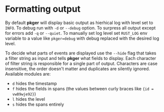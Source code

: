 # Formatting output

By default **pkger** will display basic output as hierhical log with level set to `INFO`. To debug run with `-d` or
`--debug` option. To surpress all output except for errors add `-q` or `--quiet`. To manually set log level set
`RUST_LOG` env variable to a value like `pkger=debug` with debug replaced with the desired log level.

To decide what parts of events are displayed use the `--hide` flag that takes a filter string as input and tells
**pkger** what fields to display. Each character of filter string is responsible for a single part of output.
Characters are case insensitive, the order doesn't matter and duplicates are silently ignored. Available modules are:
 - `d` hides the timestamp
 - `f` hides the fields in spans (the values between curly braces like `{id = vw89wje92}`)
 - `l` hides the level
 - `s` hides the spans entirely
